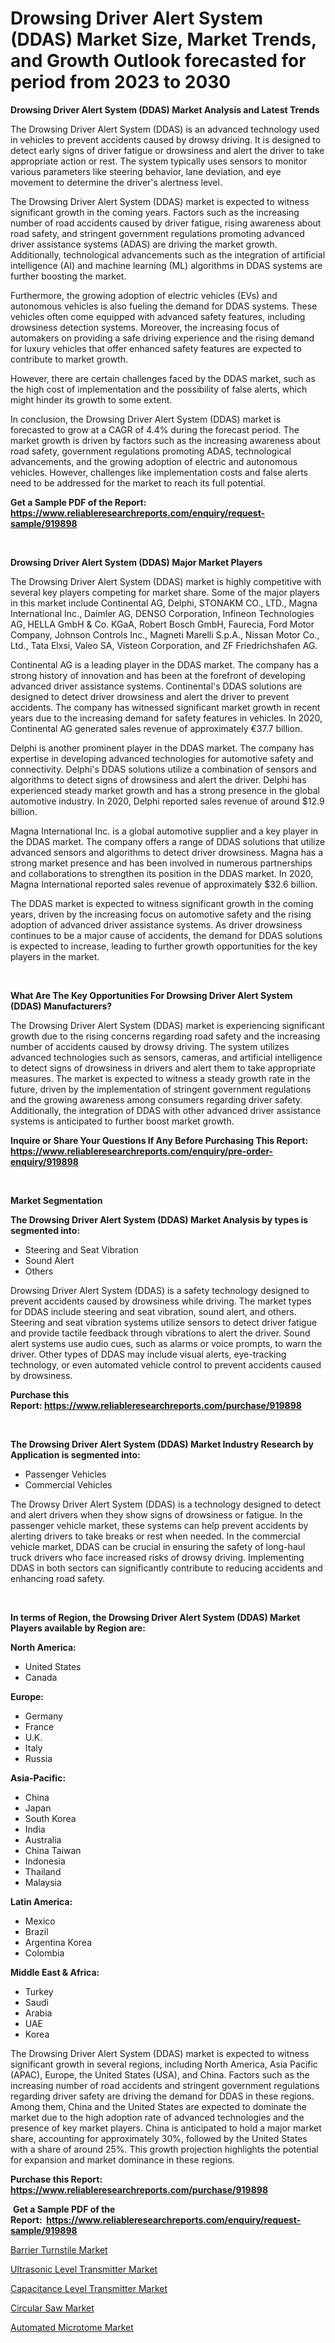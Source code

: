 <p><h1>Drowsing Driver Alert System (DDAS) Market Size, Market Trends, and Growth Outlook forecasted for period from 2023 to 2030</h1></p><p><strong>Drowsing Driver Alert System (DDAS) Market Analysis and Latest Trends</strong></p>
<p><p>The Drowsing Driver Alert System (DDAS) is an advanced technology used in vehicles to prevent accidents caused by drowsy driving. It is designed to detect early signs of driver fatigue or drowsiness and alert the driver to take appropriate action or rest. The system typically uses sensors to monitor various parameters like steering behavior, lane deviation, and eye movement to determine the driver's alertness level.</p><p>The Drowsing Driver Alert System (DDAS) market is expected to witness significant growth in the coming years. Factors such as the increasing number of road accidents caused by driver fatigue, rising awareness about road safety, and stringent government regulations promoting advanced driver assistance systems (ADAS) are driving the market growth. Additionally, technological advancements such as the integration of artificial intelligence (AI) and machine learning (ML) algorithms in DDAS systems are further boosting the market.</p><p>Furthermore, the growing adoption of electric vehicles (EVs) and autonomous vehicles is also fueling the demand for DDAS systems. These vehicles often come equipped with advanced safety features, including drowsiness detection systems. Moreover, the increasing focus of automakers on providing a safe driving experience and the rising demand for luxury vehicles that offer enhanced safety features are expected to contribute to market growth.</p><p>However, there are certain challenges faced by the DDAS market, such as the high cost of implementation and the possibility of false alerts, which might hinder its growth to some extent.</p><p>In conclusion, the Drowsing Driver Alert System (DDAS) market is forecasted to grow at a CAGR of 4.4% during the forecast period. The market growth is driven by factors such as the increasing awareness about road safety, government regulations promoting ADAS, technological advancements, and the growing adoption of electric and autonomous vehicles. However, challenges like implementation costs and false alerts need to be addressed for the market to reach its full potential.</p></p>
<p><strong>Get a Sample PDF of the Report:&nbsp; <a href="https://www.reliableresearchreports.com/enquiry/request-sample/919898">https://www.reliableresearchreports.com/enquiry/request-sample/919898</a></strong></p>
<p>&nbsp;</p>
<p><strong>Drowsing Driver Alert System (DDAS) Major Market Players</strong></p>
<p><p>The Drowsing Driver Alert System (DDAS) market is highly competitive with several key players competing for market share. Some of the major players in this market include Continental AG, Delphi, STONAKM CO., LTD., Magna International Inc., Daimler AG, DENSO Corporation, Infineon Technologies AG, HELLA GmbH & Co. KGaA, Robert Bosch GmbH, Faurecia, Ford Motor Company, Johnson Controls Inc., Magneti Marelli S.p.A., Nissan Motor Co., Ltd., Tata Elxsi, Valeo SA, Visteon Corporation, and ZF Friedrichshafen AG.</p><p>Continental AG is a leading player in the DDAS market. The company has a strong history of innovation and has been at the forefront of developing advanced driver assistance systems. Continental's DDAS solutions are designed to detect driver drowsiness and alert the driver to prevent accidents. The company has witnessed significant market growth in recent years due to the increasing demand for safety features in vehicles. In 2020, Continental AG generated sales revenue of approximately €37.7 billion.</p><p>Delphi is another prominent player in the DDAS market. The company has expertise in developing advanced technologies for automotive safety and connectivity. Delphi's DDAS solutions utilize a combination of sensors and algorithms to detect signs of drowsiness and alert the driver. Delphi has experienced steady market growth and has a strong presence in the global automotive industry. In 2020, Delphi reported sales revenue of around $12.9 billion.</p><p>Magna International Inc. is a global automotive supplier and a key player in the DDAS market. The company offers a range of DDAS solutions that utilize advanced sensors and algorithms to detect driver drowsiness. Magna has a strong market presence and has been involved in numerous partnerships and collaborations to strengthen its position in the DDAS market. In 2020, Magna International reported sales revenue of approximately $32.6 billion.</p><p>The DDAS market is expected to witness significant growth in the coming years, driven by the increasing focus on automotive safety and the rising adoption of advanced driver assistance systems. As driver drowsiness continues to be a major cause of accidents, the demand for DDAS solutions is expected to increase, leading to further growth opportunities for the key players in the market.</p></p>
<p>&nbsp;</p>
<p><strong>What Are The Key Opportunities For Drowsing Driver Alert System (DDAS) Manufacturers?</strong></p>
<p><p>The Drowsing Driver Alert System (DDAS) market is experiencing significant growth due to the rising concerns regarding road safety and the increasing number of accidents caused by drowsy driving. The system utilizes advanced technologies such as sensors, cameras, and artificial intelligence to detect signs of drowsiness in drivers and alert them to take appropriate measures. The market is expected to witness a steady growth rate in the future, driven by the implementation of stringent government regulations and the growing awareness among consumers regarding driver safety. Additionally, the integration of DDAS with other advanced driver assistance systems is anticipated to further boost market growth.</p></p>
<p><strong>Inquire or Share Your Questions If Any Before Purchasing This Report: <a href="https://www.reliableresearchreports.com/enquiry/pre-order-enquiry/919898">https://www.reliableresearchreports.com/enquiry/pre-order-enquiry/919898</a></strong></p>
<p>&nbsp;</p>
<p><strong>Market Segmentation</strong></p>
<p><strong>The Drowsing Driver Alert System (DDAS) Market Analysis by types is segmented into:</strong></p>
<p><ul><li>Steering and Seat Vibration</li><li>Sound Alert</li><li>Others</li></ul></p>
<p><p>Drowsing Driver Alert System (DDAS) is a safety technology designed to prevent accidents caused by drowsiness while driving. The market types for DDAS include steering and seat vibration, sound alert, and others. Steering and seat vibration systems utilize sensors to detect driver fatigue and provide tactile feedback through vibrations to alert the driver. Sound alert systems use audio cues, such as alarms or voice prompts, to warn the driver. Other types of DDAS may include visual alerts, eye-tracking technology, or even automated vehicle control to prevent accidents caused by drowsiness.</p></p>
<p><strong>Purchase this Report:&nbsp;<a href="https://www.reliableresearchreports.com/purchase/919898">https://www.reliableresearchreports.com/purchase/919898</a></strong></p>
<p>&nbsp;</p>
<p><strong>The Drowsing Driver Alert System (DDAS) Market Industry Research by Application is segmented into:</strong></p>
<p><ul><li>Passenger Vehicles</li><li>Commercial Vehicles</li></ul></p>
<p><p>The Drowsy Driver Alert System (DDAS) is a technology designed to detect and alert drivers when they show signs of drowsiness or fatigue. In the passenger vehicle market, these systems can help prevent accidents by alerting drivers to take breaks or rest when needed. In the commercial vehicle market, DDAS can be crucial in ensuring the safety of long-haul truck drivers who face increased risks of drowsy driving. Implementing DDAS in both sectors can significantly contribute to reducing accidents and enhancing road safety.</p></p>
<p>&nbsp;</p>
<p><strong>In terms of Region, the Drowsing Driver Alert System (DDAS) Market Players available by Region are:</strong></p>
<p>
    <p> <strong> North America: </strong>
        <ul>
            <li>United States</li>
            <li>Canada</li>
        </ul>
        </p> 
    <p> <strong> Europe: </strong>
        <ul>
            <li>Germany</li>
            <li>France</li>
            <li>U.K.</li>
            <li>Italy</li>
            <li>Russia</li>
        </ul>
        </p> 
    <p> <strong> Asia-Pacific: </strong>
        <ul>
            <li>China</li>
            <li>Japan</li>
            <li>South Korea</li>
            <li>India</li>
            <li>Australia</li>
            <li>China Taiwan</li>
            <li>Indonesia</li>
            <li>Thailand</li>
            <li>Malaysia</li>
        </ul>
        </p> 
    <p> <strong> Latin America: </strong>
        <ul>
            <li>Mexico</li>
            <li>Brazil</li>
            <li>Argentina Korea</li>
            <li>Colombia</li>
        </ul>
        </p> 
    <p> <strong> Middle East & Africa: </strong>
        <ul>
            <li>Turkey</li>
            <li>Saudi</li>
            <li>Arabia</li>
            <li>UAE</li>
            <li>Korea</li>
        </ul>
    </p>
    </p>
<p><p>The Drowsing Driver Alert System (DDAS) market is expected to witness significant growth in several regions, including North America, Asia Pacific (APAC), Europe, the United States (USA), and China. Factors such as the increasing number of road accidents and stringent government regulations regarding driver safety are driving the demand for DDAS in these regions. Among them, China and the United States are expected to dominate the market due to the high adoption rate of advanced technologies and the presence of key market players. China is anticipated to hold a major market share, accounting for approximately 30%, followed by the United States with a share of around 25%. This growth projection highlights the potential for expansion and market dominance in these regions.</p></p>
<p><strong>Purchase this Report: <a href="https://www.reliableresearchreports.com/purchase/919898">https://www.reliableresearchreports.com/purchase/919898</a></strong></p>
<p>&nbsp;<strong>Get a Sample PDF of the Report:&nbsp;&nbsp;<a href="https://www.reliableresearchreports.com/enquiry/request-sample/919898">https://www.reliableresearchreports.com/enquiry/request-sample/919898</a></strong></p>
<p><strong></strong></p>
<p><p><a href="https://medium.com/@loretashyti01/barrier-turnstile-market-the-key-to-successful-business-strategy-forecast-till-2030-f30233ad8705">Barrier Turnstile Market</a></p><p><a href="https://www.linkedin.com/pulse/ultrasonic-level-transmitter-market-size-growth-forecast-w3r9e/">Ultrasonic Level Transmitter Market</a></p><p><a href="https://www.linkedin.com/pulse/capacitance-level-transmitter-market-size-2023-2030-yrtke/">Capacitance Level Transmitter Market</a></p><p><a href="https://medium.com/@sarademiri71/analyzing-circular-saw-market-global-industry-perspective-and-forecast-2023-to-2030-7cea0350b7b2">Circular Saw Market</a></p><p><a href="https://www.linkedin.com/pulse/automated-microtome-market-research-report-provides-thorough-9o6ge/">Automated Microtome Market</a></p></p>
